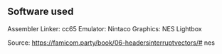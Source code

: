 ## Software used

Assembler Linker: cc65
Emulator: Nintaco
Graphics: NES Lightbox

Source: https://famicom.party/book/06-headersinterruptvectors/# nes
